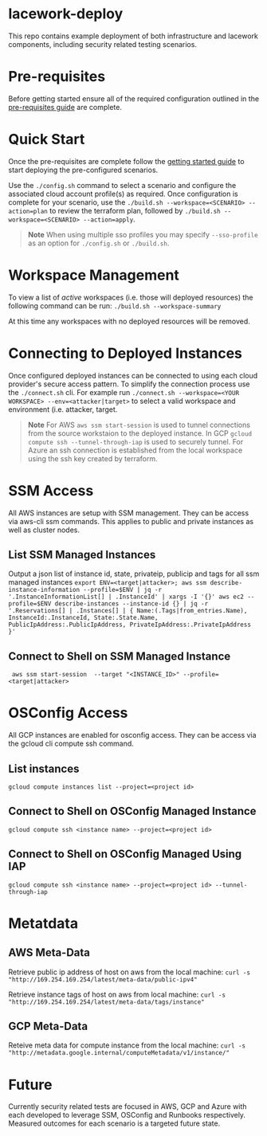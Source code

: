 # lacework-deploy

This repo contains example deployment of both infrastructure and lacework components, including security related testing scenarios.

# Pre-requisites

Before getting started ensure all of the required configuration outlined in the [pre-requisites guide](PREREQS.md) are complete.

# Quick Start

Once the pre-requisites are complete follow the [getting started guide](GETTINGSTARTED.md) to start deploying the pre-configured scenarios.

Use the `./config.sh` command to select a scenario and configure the associated cloud account profile(s) as required. Once configuration is complete for your scenario, use the `./build.sh --workspace=<SCENARIO> --action=plan` to review the terraform plan, followed by `./build.sh --workspace=<SCENARIO> --action=apply`.

> **Note**
> When using multiple sso profiles you may specify `--sso-profile` as an option for `./config.sh` or `./build.sh`.

# Workspace Management

To view a list of _active_ workspaces (i.e. those will deployed resources) the following command can be run:
`./build.sh --workspace-summary`

At this time any workspaces with no deployed resources will be removed.

# Connecting to Deployed Instances

Once configured deployed instances can be connected to using each cloud provider's secure access pattern. To simplify the connection process use the `./connect.sh` cli. For example run `./connect.sh --workspace=<YOUR WORKSPACE> --env=<attacker|target>` to select a valid workspace and environment (i.e. attacker, target. 

> **Note**
> For AWS `aws ssm start-session` is used to tunnel connections from the source workstaion to the deployed instance. In GCP `gcloud compute ssh --tunnel-through-iap` is used to securely tunnel. For Azure an ssh connection is established from the local workspace using the ssh key created by terraform.

# SSM Access

All AWS instances are setup with SSM management. They can be access via aws-cli ssm commands. This applies to public and private instances as well as cluster nodes.

## List SSM Managed Instances

Output a json list of instance id, state, privateip, publicip and tags for all ssm managed instances
`export ENV=<target|attacker>; aws ssm describe-instance-information --profile=$ENV | jq -r '.InstanceInformationList[] | .InstanceId' | xargs -I '{}' aws ec2 --profile=$ENV describe-instances --instance-id {} | jq -r '.Reservations[] | .Instances[] | { Name:(.Tags|from_entries.Name), InstanceId:.InstanceId, State:.State.Name, PublicIpAddress:.PublicIpAddress, PrivateIpAddress:.PrivateIpAddress }'`

## Connect to Shell on SSM Managed Instance

` aws ssm start-session  --target "<INSTANCE_ID>" --profile=<target|attacker>`

# OSConfig Access

All GCP instances are enabled for osconfig access. They can be access via the gcloud cli compute ssh command.

## List instances

`gcloud compute instances list --project=<project id>`

## Connect to Shell on OSConfig Managed Instance

`gcloud compute ssh <instance name> --project=<project id>`

## Connect to Shell on OSConfig Managed Using IAP

`gcloud compute ssh <instance name> --project=<project id> --tunnel-through-iap`

# Metatdata

## AWS Meta-Data

Retrieve public ip address of host on aws from the local machine:
`curl -s "http://169.254.169.254/latest/meta-data/public-ipv4"`

Retrieve instance tags of host on aws from local machine:
`curl -s "http://169.254.169.254/latest/meta-data/tags/instance"`

## GCP Meta-Data

Reteive meta data for compute instance from the local machine:
`curl -s "http://metadata.google.internal/computeMetadata/v1/instance/"`

# Future

Currently security related tests are focused in AWS, GCP and Azure with each developed to leverage SSM, OSConfig and Runbooks respectively. Measured outcomes for each scenario is a targeted future state. 